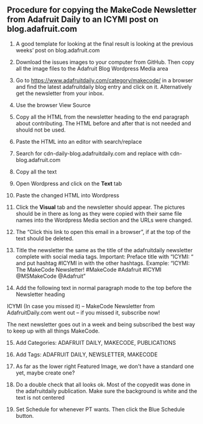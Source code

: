 ## Procedure for copying the MakeCode Newsletter from Adafruit Daily to an ICYMI post on blog.adafruit.com

1.	A good template for looking at the final result is looking at the previous weeks’ post on blog.adafruit.com

2.	Download the issues images to your computer from GitHub. Then copy all the image files to the Adafruit Blog Wordpress Media area

3.	Go to https://www.adafruitdaily.com/category/makecode/ in a browser and find the latest adafruitdaily blog entry and click on it. Alternatively get the newsletter from your inbox.
4.	Use the browser View Source

5.	Copy all the HTML from the newsletter heading to the end paragraph about contributing. The HTML before and after that is not needed and should not be used.

6.	Paste the HTML into an editor with search/replace

7.	Search for cdn-daily-blog.adafruitdaily.com and replace with cdn-blog.adafruit.com

8.	Copy all the text

9.	Open Wordpress and click on the **Text** tab

10.	Paste the changed HTML into Wordpress 

11.	Click the **Visual** tab and the newsletter should appear. The pictures should be in there as long as they were copied with their same file names into the Wordpress Media section and the URLs were changed.

12.	The “Click this link to open this email in a browser”, if at the top of the text should be deleted.

13.	Title the newsletter the same as the title of the adafruitdaily newsletter complete with social media tags. Important: Preface title with “ICYMI: “ and put hashtag #ICYMI in with the other hashtags. Example: “ICYMI: The MakeCode Newsletter! #MakeCode #Adafruit #ICYMI @MSMakeCode @Adafruit”

14.	Add the following text in normal paragraph mode to the top before the Newsletter heading

ICYMI (In case you missed it) – MakeCode Newsletter from AdafruitDaily.com went out – if you missed it, subscribe now!

The next newsletter goes out in a week and being subscribed the best way to keep up with all things MakeCode.

15.	Add Categories: ADAFRUIT DAILY, MAKECODE, PUBLICATIONS

16.	Add Tags: ADAFRUIT DAILY, NEWSLETTER, MAKECODE

17.	As far as the lower right Featured Image, we don't have a standard one yet, maybe create one?

18.	Do a double check that all looks ok. Most of the copyedit was done in the adafruitdaily publication. Make sure the background is white and the text is not centered

19.	Set Schedule for whenever PT wants. Then click the Blue Schedule button.
